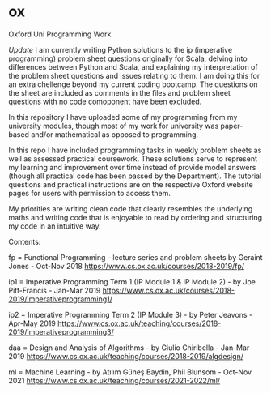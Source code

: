 # ox
Oxford Uni Programming Work

*Update* I am currently writing Python solutions to the ip (imperative programming) problem sheet questions originally for Scala, delving into differences between Python and Scala, and explaining my interpretation of the problem sheet questions and issues relating to them. I am doing this for an extra chellenge beyond my current coding bootcamp. The questions on the sheet are included as comments in the files and problem sheet questions with no code comoponent have been excluded.


In this repository I have uploaded some of my programming from my university modules, though most of my work for university was paper-based and/or mathematical as opposed to programming. 

In this repo I have included programming tasks in weekly problem sheets as well as assessed practical coursework.
These solutions serve to represent my learning and improvement over time instead of provide model answers (though all practical code has been passed by the Department).
The tutorial questions and practical instructions are on the respective Oxford website pages for users with permission to access them.

My priorities are writing clean code that clearly resembles the underlying maths and writing code that is enjoyable to read by ordering and structuring my code in an intuitive way.

Contents:

fp = Functional Programming - lecture series and problem sheets by Geraint Jones - Oct-Nov 2018
https://www.cs.ox.ac.uk/courses/2018-2019/fp/

ip1 = Imperative Programming Term 1 (IP Module 1 & IP Module 2) - by Joe Pitt-Francis - Jan-Mar 2019
https://www.cs.ox.ac.uk/courses/2018-2019/imperativeprogramming1/

ip2 = Imperative Programming Term 2 (IP Module 3) - by Peter Jeavons - Apr-May 2019
https://www.cs.ox.ac.uk/teaching/courses/2018-2019/imperativeprogramming3/

daa = Design and Analysis of Algorithms - by Giulio Chiribella - Jan-Mar 2019
https://www.cs.ox.ac.uk/teaching/courses/2018-2019/algdesign/

ml = Machine Learning - by Atılım Güneş Baydin, Phil Blunsom - Oct-Nov 2021
https://www.cs.ox.ac.uk/teaching/courses/2021-2022/ml/
